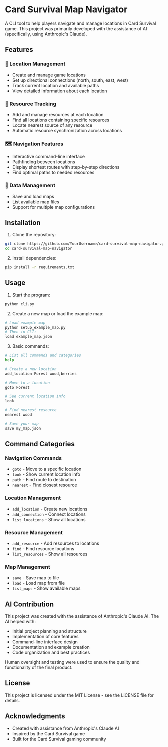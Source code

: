 # Card Survival Map Navigator

A CLI tool to help players navigate and manage locations in Card Survival game. This project was primarily developed with the assistance of AI (specifically, using Anthropic's Claude).

## Features

### 📍 Location Management
- Create and manage game locations
- Set up directional connections (north, south, east, west)
- Track current location and available paths
- View detailed information about each location

### 🎯 Resource Tracking
- Add and manage resources at each location
- Find all locations containing specific resources
- Locate nearest source of any resource
- Automatic resource synchronization across locations

### 🗺️ Navigation Features
- Interactive command-line interface
- Pathfinding between locations
- Display shortest routes with step-by-step directions
- Find optimal paths to needed resources

### 💾 Data Management
- Save and load maps
- List available map files
- Support for multiple map configurations

## Installation

1. Clone the repository:
```bash
git clone https://github.com/YourUsername/card-survival-map-navigator.git
cd card-survival-map-navigator
```

2. Install dependencies:
```bash
pip install -r requirements.txt
```

## Usage

1. Start the program:
```bash
python cli.py
```

2. Create a new map or load the example map:
```bash
# Load example map
python setup_example_map.py
# Then in CLI:
load example_map.json
```

3. Basic commands:
```bash
# List all commands and categories
help

# Create a new location
add_location Forest wood,berries

# Move to a location
goto Forest

# See current location info
look

# Find nearest resource
nearest wood

# Save your map
save my_map.json
```

## Command Categories

### Navigation Commands
- `goto` - Move to a specific location
- `look` - Show current location info
- `path` - Find route to destination
- `nearest` - Find closest resource

### Location Management
- `add_location` - Create new locations
- `add_connection` - Connect locations
- `list_locations` - Show all locations

### Resource Management
- `add_resource` - Add resources to locations
- `find` - Find resource locations
- `list_resources` - Show all resources

### Map Management
- `save` - Save map to file
- `load` - Load map from file
- `list_maps` - Show available maps

## AI Contribution

This project was created with the assistance of Anthropic's Claude AI. The AI helped with:
- Initial project planning and structure
- Implementation of core features
- Command-line interface design
- Documentation and example creation
- Code organization and best practices

Human oversight and testing were used to ensure the quality and functionality of the final product.

## License

This project is licensed under the MIT License - see the LICENSE file for details.

## Acknowledgments

- Created with assistance from Anthropic's Claude AI
- Inspired by the Card Survival game
- Built for the Card Survival gaming community
